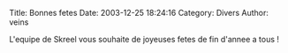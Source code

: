 Title: Bonnes fetes
Date: 2003-12-25 18:24:16
Category: Divers
Author: veins

L'equipe de Skreel vous souhaite de joyeuses fetes de fin d'annee a tous !